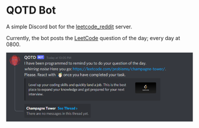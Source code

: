 # QOTD Bot

A simple Discord bot for the [leetcode_reddit](https://discord.gg/B45J8HKNth) server.

Currently, the bot posts the [LeetCode](https://leetcode.com/problemset/all/) question of the day; every day at 0800.

![Snippet of QOTD bot in action][]

[snippet of qotd bot in action]: images/QOTD.png

